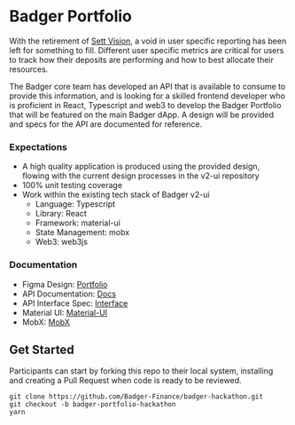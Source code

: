 # Badger Portfolio 

With the retirement of [Sett Vision](https://sett.vision/), a void in user specific reporting has been left for something to fill.  Different user specific metrics are critical for users to track how their deposits are performing and how to best allocate their resources.

The Badger core team has developed an API that is available to consume to provide this information, and is looking for a skilled frontend developer who is proficient in React, Typescript and web3 to develop the Badger Portfolio that will be featured on the main Badger dApp. A design will be provided and specs for the API are documented for reference.

### Expectations
-	A high quality application is produced using the provided design, flowing with the current design processes in the v2-ui repository
-	100% unit testing coverage
-	Work within the existing tech stack of Badger v2-ui
	-	Language: Typescript
	-	Library: React
	-	Framework: material-ui
	-	State Management: mobx
	-	Web3: web3js

### Documentation
-	Figma Design: [Portfolio](https://www.figma.com/file/RkfjApAEdctYaKT3JgiH1M/Badger-Portfolio?node-id=0%3A1)
-	API Documentation: [Docs](https://docs.badger.finance)
-	API Interface Spec: [Interface](https://github.com/Badger-Finance/badger-api/blob/staging/src/accounts/interfaces/account.interface.ts)
-	Material UI: [Material-UI](https://material-ui.com/getting-started/installation/)
-	MobX: [MobX](https://mobx.js.org/README.html)

## Get Started

Participants can start by forking this repo to their local system, installing and creating a Pull Request when code is ready to be reviewed.

```
git clone https://github.com/Badger-Finance/badger-hackathon.git
git checkout -b badger-portfolio-hackathon
yarn
```
